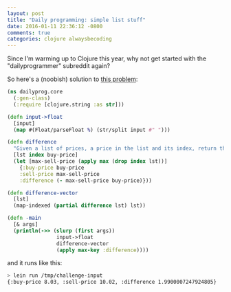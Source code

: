 ```yaml
---
layout: post
title: "Daily programming: simple list stuff"
date: 2016-01-11 22:36:12 -0800
comments: true
categories: clojure alwaysbecoding
---
```


Since I'm warming up to Clojure this year, why not get started with the "dailyprogrammer" subreddit again?

So here's a (noobish) solution to [this problem](https://www.reddit.com/r/dailyprogrammer/comments/40h9pd/20160111_challenge_249_easy_playing_the_stock/):

```clojure
(ns dailyprog.core
  (:gen-class)
  (:require [clojure.string :as str]))

(defn input->float
  [input]
  (map #(Float/parseFloat %) (str/split input #" ")))

(defn difference
  "Given a list of prices, a price in the list and its index, return the best price to sell it at"
  [lst index buy-price]
  (let [max-sell-price (apply max (drop index lst))]
    {:buy-price buy-price
    :sell-price max-sell-price
    :difference (- max-sell-price buy-price)}))

(defn difference-vector
  [lst]
  (map-indexed (partial difference lst) lst))

(defn -main
  [& args]
  (println(->> (slurp (first args))
                input->float
                difference-vector
                (apply max-key :difference))))

```

and it runs like this:

```sh
> lein run /tmp/challenge-input
{:buy-price 8.03, :sell-price 10.02, :difference 1.9900007247924805}
```

